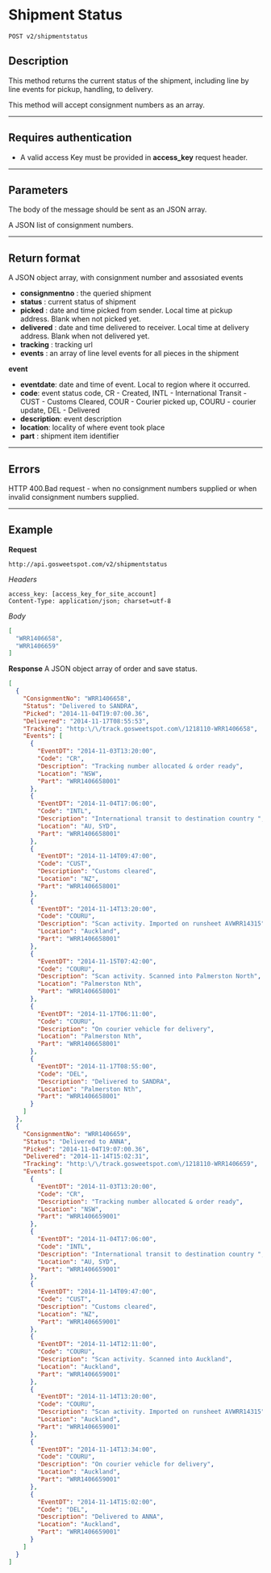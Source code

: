 # Shipment Status

    POST v2/shipmentstatus

## Description
This method returns the current status of the shipment, including line by line events for pickup, handling, to delivery.

This method will accept consignment numbers as an array.

***

## Requires authentication
* A valid access Key must be provided in **access_key** request header.

***

## Parameters

The body of the message should be sent as an JSON array.

A JSON list of consignment numbers.

***

## Return format
A JSON object array, with consignment number and assosiated events
- **consignmentno** : the queried shipment
- **status** : current status of shipment
- **picked** : date and time picked from sender. Local time at pickup address. Blank when not picked yet.
- **delivered** : date and time delivered to receiver. Local time at delivery address. Blank when not delivered yet.
- **tracking** : tracking url
- **events** : an array of line level events for all pieces in the shipment

**event**
- **eventdate**: date and time of event. Local to region where it occurred.
- **code**: event status code, CR - Created, INTL - International Transit - CUST - Customs Cleared, COUR - Courier picked up, COURU - courier update, DEL - Delivered
- **description**: event description
- **location**: locality of where event took place
- **part** : shipment item identifier
***

## Errors
HTTP 400.Bad request - when no consignment numbers supplied or when invalid consignment numbers supplied.

***

## Example
**Request**

    http://api.gosweetspot.com/v2/shipmentstatus

*Headers*

    access_key: [access_key_for_site_account]
    Content-Type: application/json; charset=utf-8


*Body*
``` json
[
  "WRR1406658",
  "WRR1406659"
]
```


**Response**
A JSON object array of order and save status.

``` json
[
  {
    "ConsignmentNo": "WRR1406658",
    "Status": "Delivered to SANDRA",
    "Picked": "2014-11-04T19:07:00.36",
    "Delivered": "2014-11-17T08:55:53",
    "Tracking": "http:\/\/track.gosweetspot.com\/1218110-WRR1406658",
    "Events": [
      {
        "EventDT": "2014-11-03T13:20:00",
        "Code": "CR",
        "Description": "Tracking number allocated & order ready",
        "Location": "NSW",
        "Part": "WRR1406658001"
      },
      {
        "EventDT": "2014-11-04T17:06:00",
        "Code": "INTL",
        "Description": "International transit to destination country ",
        "Location": "AU, SYD",
        "Part": "WRR1406658001"
      },
      {
        "EventDT": "2014-11-14T09:47:00",
        "Code": "CUST",
        "Description": "Customs cleared",
        "Location": "NZ",
        "Part": "WRR1406658001"
      },
      {
        "EventDT": "2014-11-14T13:20:00",
        "Code": "COURU",
        "Description": "Scan activity. Imported on runsheet AVWRR14315",
        "Location": "Auckland",
        "Part": "WRR1406658001"
      },
      {
        "EventDT": "2014-11-15T07:42:00",
        "Code": "COURU",
        "Description": "Scan activity. Scanned into Palmerston North",
        "Location": "Palmerston Nth",
        "Part": "WRR1406658001"
      },
      {
        "EventDT": "2014-11-17T06:11:00",
        "Code": "COURU",
        "Description": "On courier vehicle for delivery",
        "Location": "Palmerston Nth",
        "Part": "WRR1406658001"
      },
      {
        "EventDT": "2014-11-17T08:55:00",
        "Code": "DEL",
        "Description": "Delivered to SANDRA",
        "Location": "Palmerston Nth",
        "Part": "WRR1406658001"
      }
    ]
  },
  {
    "ConsignmentNo": "WRR1406659",
    "Status": "Delivered to ANNA",
    "Picked": "2014-11-04T19:07:00.36",
    "Delivered": "2014-11-14T15:02:31",
    "Tracking": "http:\/\/track.gosweetspot.com\/1218110-WRR1406659",
    "Events": [
      {
        "EventDT": "2014-11-03T13:20:00",
        "Code": "CR",
        "Description": "Tracking number allocated & order ready",
        "Location": "NSW",
        "Part": "WRR1406659001"
      },
      {
        "EventDT": "2014-11-04T17:06:00",
        "Code": "INTL",
        "Description": "International transit to destination country ",
        "Location": "AU, SYD",
        "Part": "WRR1406659001"
      },
      {
        "EventDT": "2014-11-14T09:47:00",
        "Code": "CUST",
        "Description": "Customs cleared",
        "Location": "NZ",
        "Part": "WRR1406659001"
      },
      {
        "EventDT": "2014-11-14T12:11:00",
        "Code": "COURU",
        "Description": "Scan activity. Scanned into Auckland",
        "Location": "Auckland",
        "Part": "WRR1406659001"
      },
      {
        "EventDT": "2014-11-14T13:20:00",
        "Code": "COURU",
        "Description": "Scan activity. Imported on runsheet AVWRR14315",
        "Location": "Auckland",
        "Part": "WRR1406659001"
      },
      {
        "EventDT": "2014-11-14T13:34:00",
        "Code": "COURU",
        "Description": "On courier vehicle for delivery",
        "Location": "Auckland",
        "Part": "WRR1406659001"
      },
      {
        "EventDT": "2014-11-14T15:02:00",
        "Code": "DEL",
        "Description": "Delivered to ANNA",
        "Location": "Auckland",
        "Part": "WRR1406659001"
      }
    ]
  }
]

```
